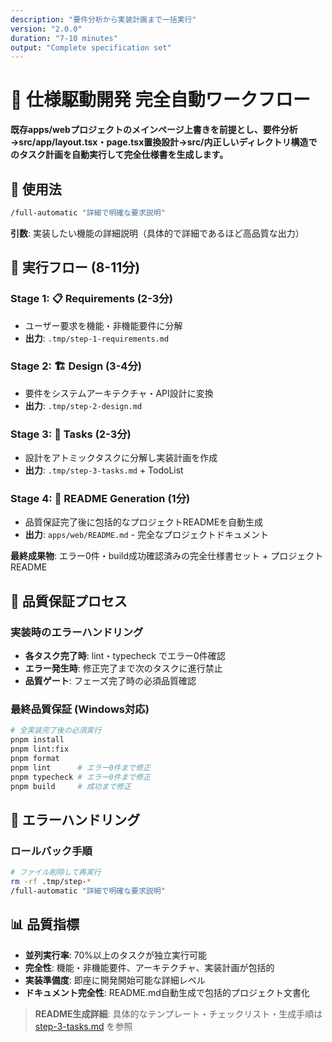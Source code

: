 ```yaml
---
description: "要件分析から実装計画まで一括実行"
version: "2.0.0"
duration: "7-10 minutes"
output: "Complete specification set"
---
```


# 🚀 仕様駆動開発 完全自動ワークフロー

**既存apps/webプロジェクトのメインページ上書きを前提とし、要件分析→src/app/layout.tsx・page.tsx置換設計→src/内正しいディレクトリ構造でのタスク計画を自動実行して完全仕様書を生成します。**

## 📝 使用法

```bash
/full-automatic "詳細で明確な要求説明"
```

**引数**: 実装したい機能の詳細説明（具体的で詳細であるほど高品質な出力）

## 🚀 実行フロー (8-11分)

### Stage 1: 📋 Requirements (2-3分)

- ユーザー要求を機能・非機能要件に分解
- **出力**: `.tmp/step-1-requirements.md`

### Stage 2: 🏗️ Design (3-4分)

- 要件をシステムアーキテクチャ・API設計に変換
- **出力**: `.tmp/step-2-design.md`

### Stage 3: 📝 Tasks (2-3分)

- 設計をアトミックタスクに分解し実装計画を作成
- **出力**: `.tmp/step-3-tasks.md` + TodoList

### Stage 4: 📖 README Generation (1分)

- 品質保証完了後に包括的なプロジェクトREADMEを自動生成
- **出力**: `apps/web/README.md` - 完全なプロジェクトドキュメント

**最終成果物**: エラー0件・build成功確認済みの完全仕様書セット + プロジェクトREADME

## 🔧 品質保証プロセス

### 実装時のエラーハンドリング

- **各タスク完了時**: lint・typecheck でエラー0件確認
- **エラー発生時**: 修正完了まで次のタスクに進行禁止
- **品質ゲート**: フェーズ完了時の必須品質確認

### 最終品質保証 (Windows対応)

```bash
# 全実装完了後の必須実行
pnpm install
pnpm lint:fix
pnpm format
pnpm lint      # エラー0件まで修正
pnpm typecheck # エラー0件まで修正
pnpm build     # 成功まで修正
```

## 🚨 エラーハンドリング

### ロールバック手順

```bash
# ファイル削除して再実行
rm -rf .tmp/step-*
/full-automatic "詳細で明確な要求説明"
```

## 📊 品質指標

- **並列実行率**: 70%以上のタスクが独立実行可能
- **完全性**: 機能・非機能要件、アーキテクチャ、実装計画が包括的
- **実装準備度**: 即座に開発開始可能な詳細レベル
- **ドキュメント完全性**: README.md自動生成で包括的プロジェクト文書化

> **README生成詳細**: 具体的なテンプレート・チェックリスト・生成手順は [step-3-tasks.md](./step-3-tasks.md#readme自動生成指示) を参照
